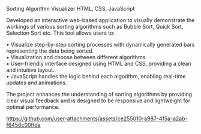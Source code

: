 Sorting Algorithm Visualizer
HTML, CSS, JavaScript

Developed an interactive web-based application to visually demonstrate the workings of various sorting algorithms such as Bubble Sort, Quick Sort, Selection Sort etc. This tool allows users to:

• Visualize step-by-step sorting processes with dynamically generated bars representing the data being sorted.<br />
• Visualization and choose between different algorithms.<br />
• User-friendly interface designed using HTML and CSS, providing a clean and intuitive layout.<br />
• JavaScript handles the logic behind each algorithm, enabling real-time updates and animations.<br />

The project enhances the understanding of sorting algorithms by providing clear visual feedback and is designed to be responsive and lightweight for optimal performance.<br />

https://github.com/user-attachments/assets/ce255010-a987-4f5a-a2ab-f6456c00ffda
